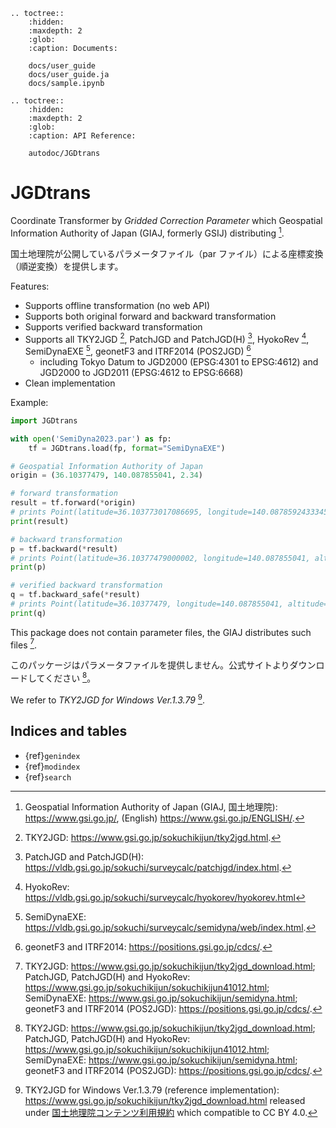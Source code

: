 ```{eval-rst}
.. toctree::
    :hidden:
    :maxdepth: 2
    :glob:
    :caption: Documents:
    
    docs/user_guide
    docs/user_guide.ja
    docs/sample.ipynb
```

```{eval-rst}
.. toctree::
    :hidden:
    :maxdepth: 2
    :glob:
    :caption: API Reference:
    
    autodoc/JGDtrans
```

# JGDtrans

Coordinate Transformer by _Gridded Correction Parameter_
which Geospatial Information Authority of Japan (GIAJ, formerly GSIJ) distributing [^1].

国土地理院が公開しているパラメータファイル（par ファイル）による座標変換（順逆変換）を提供します。

Features:

- Supports offline transformation (no web API)
- Supports both original forward and backward transformation
- Supports verified backward transformation
- Supports all TKY2JGD [^2], PatchJGD and PatchJGD(H) [^3],
  HyokoRev [^4], SemiDynaEXE [^5], geonetF3 and ITRF2014 (POS2JGD) [^6]
  - including Tokyo Datum to JGD2000 (EPSG:4301 to EPSG:4612) and JGD2000 to JGD2011 (EPSG:4612 to EPSG:6668)
- Clean implementation

Example:

```python
import JGDtrans

with open('SemiDyna2023.par') as fp:
    tf = JGDtrans.load(fp, format="SemiDynaEXE")

# Geospatial Information Authority of Japan
origin = (36.10377479, 140.087855041, 2.34)

# forward transformation
result = tf.forward(*origin)
# prints Point(latitude=36.103773017086695, longitude=140.08785924333452, altitude=2.4363138578103)
print(result)

# backward transformation
p = tf.backward(*result)
# prints Point(latitude=36.10377479000002, longitude=140.087855041, altitude=2.339999999578243)
print(p)

# verified backward transformation
q = tf.backward_safe(*result)
# prints Point(latitude=36.10377479, longitude=140.087855041, altitude=2.3399999999970085)
print(q)
```

This package does not contain parameter files, the GIAJ distributes such files [^7].

このパッケージはパラメータファイルを提供しません。公式サイトよりダウンロードしてください [^7]。

We refer to _TKY2JGD for Windows Ver.1.3.79_ [^9].

[^1]: Geospatial Information Authority of Japan (GIAJ, 国土地理院): <https://www.gsi.go.jp/>,
      (English) <https://www.gsi.go.jp/ENGLISH/>.
[^2]: TKY2JGD: <https://www.gsi.go.jp/sokuchikijun/tky2jgd.html>.
[^3]: PatchJGD and PatchJGD(H): <https://vldb.gsi.go.jp/sokuchi/surveycalc/patchjgd/index.html>.
[^4]: HyokoRev: <https://vldb.gsi.go.jp/sokuchi/surveycalc/hyokorev/hyokorev.html>
[^5]: SemiDynaEXE: <https://vldb.gsi.go.jp/sokuchi/surveycalc/semidyna/web/index.html>.
[^6]: geonetF3 and ITRF2014: <https://positions.gsi.go.jp/cdcs/>.
[^7]: TKY2JGD: <https://www.gsi.go.jp/sokuchikijun/tky2jgd_download.html>;
      PatchJGD, PatchJGD(H) and HyokoRev: <https://www.gsi.go.jp/sokuchikijun/sokuchikijun41012.html>;
      SemiDynaEXE: <https://www.gsi.go.jp/sokuchikijun/semidyna.html>;
      geonetF3 and ITRF2014 (POS2JGD): <https://positions.gsi.go.jp/cdcs/>.
[^8]: Rust implementation: <https://github.com/paqira/jgdtrans-rs>.
[^9]: TKY2JGD for Windows Ver.1.3.79 (reference implementation):
      <https://www.gsi.go.jp/sokuchikijun/tky2jgd_download.html> 
      released under [国土地理院コンテンツ利用規約](https://www.gsi.go.jp/kikakuchousei/kikakuchousei40182.html)
      which compatible to CC BY 4.0.

## Indices and tables

* {ref}`genindex`
* {ref}`modindex`
* {ref}`search`
